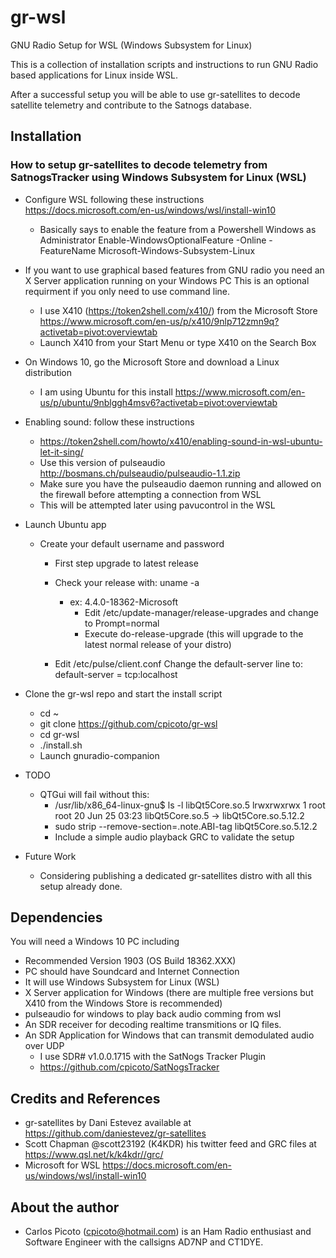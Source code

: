 # gr-wsl
GNU Radio Setup for WSL (Windows Subsystem for Linux)

This is a collection of installation scripts and instructions to run GNU Radio based applications for Linux 
inside WSL.

After a successful setup you will be able to use gr-satellites to decode satellite telemetry and contribute to the Satnogs database.

## Installation

### How to setup gr-satellites to decode telemetry from SatnogsTracker using Windows Subsystem for Linux (WSL)


* Configure WSL following these instructions https://docs.microsoft.com/en-us/windows/wsl/install-win10
  * Basically says to enable the feature from a Powershell Windows as Administrator
      Enable-WindowsOptionalFeature -Online -FeatureName Microsoft-Windows-Subsystem-Linux

* If you want to use graphical based features from GNU radio you need an X Server application running on your Windows PC
  This is an optional requirment if you only need to use command line. 
  * I use X410 (https://token2shell.com/x410/) from the Microsoft Store
        https://www.microsoft.com/en-us/p/x410/9nlp712zmn9q?activetab=pivot:overviewtab
  * Launch X410 from your Start Menu or type X410 on the Search Box
  
* On Windows 10, go the Microsoft Store and download a Linux distribution 
  * I am using Ubuntu for this install 
        https://www.microsoft.com/en-us/p/ubuntu/9nblggh4msv6?activetab=pivot:overviewtab

* Enabling sound: follow these instructions
	* https://token2shell.com/howto/x410/enabling-sound-in-wsl-ubuntu-let-it-sing/
	* Use this version of pulseaudio http://bosmans.ch/pulseaudio/pulseaudio-1.1.zip
  * Make sure you have the pulseaudio daemon running and allowed on the firewall before attempting a connection from WSL
  * This will be attempted later using pavucontrol in the WSL 


* Launch Ubuntu app
  * Create your default username and password
	* First step upgrade to latest release
    * Check your release with: uname -a 
      * ex: 4.4.0-18362-Microsoft
		* Edit  /etc/update-manager/release-upgrades and change to Prompt=normal
		* Execute do-release-upgrade (this will upgrade to the latest normal release of your distro)

	* Edit /etc/pulse/client.conf
		Change the default-server line to: default-server = tcp:localhost

* Clone the gr-wsl repo and start the install script
  * cd ~
  * git clone https://github.com/cpicoto/gr-wsl
  * cd gr-wsl
  * ./install.sh  
  * Launch gnuradio-companion

* TODO
  * QTGui will fail without this:
    * /usr/lib/x86_64-linux-gnu$ ls -l libQt5Core.so.5
lrwxrwxrwx 1 root root 20 Jun 25 03:23 libQt5Core.so.5 -> libQt5Core.so.5.12.2
    * sudo strip --remove-section=.note.ABI-tag libQt5Core.so.5.12.2
    * Include a simple audio playback GRC to validate the setup

* Future Work
  * Considering publishing a dedicated gr-satellites distro with all this setup already done.



## Dependencies

You will need a Windows 10 PC including
  * Recommended Version 1903 (OS Build 18362.XXX)
  * PC should have Soundcard and Internet Connection
  * It will use Windows Subsystem for Linux (WSL)
  * X Server application for Windows 
      (there are multiple free versions but X410 from the Windows Store is recommended)
  * pulseaudio for windows to play back audio comming from wsl
  * An SDR receiver for decoding realtime transmitions or IQ files.
  * An SDR Application for Windows that can transmit demodulated audio over UDP
    * I use SDR# v1.0.0.1715 with the SatNogs Tracker Plugin
    * https://github.com/cpicoto/SatNogsTracker
  

## Credits and References

* gr-satellites by Dani Estevez available at https://github.com/daniestevez/gr-satellites
* Scott Chapman @scott23192 (K4KDR) his twitter feed and GRC files at https://www.qsl.net/k/k4kdr//grc/
* Microsoft for WSL https://docs.microsoft.com/en-us/windows/wsl/install-win10

## About the author
* Carlos Picoto (cpicoto@hotmail.com) is an Ham Radio enthusiast and Software Engineer with the callsigns AD7NP and CT1DYE.
